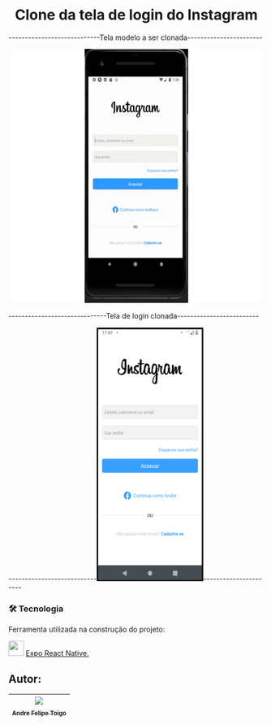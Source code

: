 <h1 align="center"> Clone da tela de login do Instagram </h1>

----------------------------Tela modelo a ser clonada-----------------------

<img src="https://github.com/Andre-Toigo/CloneInstagram/blob/main/assets/Telas/TelaModelo.png" width="550" height="500">


------------------------------Tela de login clonada-------------------------

---------------------------<img src="https://github.com/Andre-Toigo/CloneInstagram/blob/main/assets/Telas/MinhaTela1.png" width="210" height="500">----------------------


                          






### 🛠 Tecnologia

Ferramenta utilizada na construção do projeto:

<img src="https://cdn.jsdelivr.net/gh/devicons/devicon/icons/react/react-original.svg" width="30" height="30"/> [Expo React Native.](https://reactnative.dev/)  


## Autor:
| [<img src="https://avatars.githubusercontent.com/u/105762130?v=4" width=115><br><sub>Andre Felipe Toigo</sub>](https://github.com/Andre-Toigo) |
| :---: |

